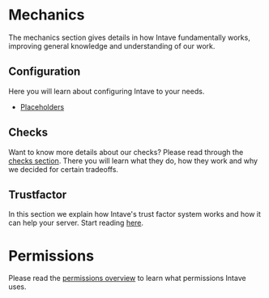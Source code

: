# Mechanics

The mechanics section gives details in how Intave fundamentally works, improving general knowledge and understanding of
our work.

## Configuration

Here you will learn about configuring Intave to your needs.

* [Placeholders](config-01-placeholders.md)

## Checks

Want to know more details about our checks? Please read through the
[checks section](checks-01-overview.md). There you will learn what they do, how they work and why we
decided for certain tradeoffs.

## Trustfactor

In this section we explain how Intave's trust factor system works and how it can help your server. Start reading
[here](trust-01-introduction.md).

# Permissions

Please read the [permissions overview](permissions-01-overview.md) to learn what permissions Intave
uses.
